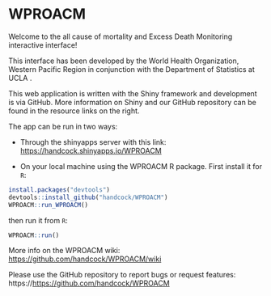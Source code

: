 WPROACM
==========

Welcome to the all cause of mortality and Excess Death Monitoring interactive interface!

This interface has been developed by the World Health Organization, Western Pacific Region in conjunction with the Department of Statistics at
UCLA .

This web application is written with the Shiny framework and development is via GitHub. More information on Shiny and our GitHub repository can
be found in the resource links on the right.

The app can be run in two ways:  

* Through the shinyapps server with this link:   https://handcock.shinyapps.io/WPROACM  

* On your local machine using the WPROACM R package. First install it for `R`:
```r
install.packages("devtools")
devtools::install_github("handcock/WPROACM")
WPROACM::run_WPROACM()
```
then run it from `R`:
```r
WPROACM::run()
```

More info on the WPROACM wiki:   
https://github.com/handcock/WPROACM/wiki

Please use the GitHub repository to report bugs or request features:
https://https://github.com/handcock/WPROACM
